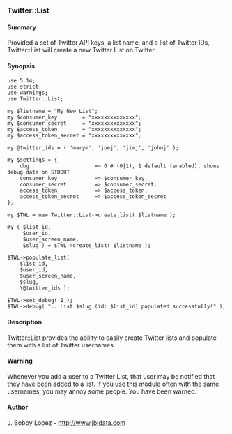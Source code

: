 ### Twitter::List

#### Summary

Provided a set of Twitter API keys, a list name, and a list of Twitter IDs, Twitter::List will create a new Twitter List on Twitter.

#### Synopsis

```
use 5.14;
use strict;
use warnings;
use Twitter::List;

my $listname = "My New List";
my $consumer_key        = "xxxxxxxxxxxxxx";
my $consumer_secret     = "xxxxxxxxxxxxxx";
my $access_token        = "xxxxxxxxxxxxxx";
my $access_token_secret = "xxxxxxxxxxxxxx";

my @twitter_ids = ( 'marym', 'joej', 'jimj', 'johnj' );

my $settings = {
	dbg                     => 0 # (0|1), 1 default (enabled), shows debug data on STDOUT
	consumer_key        	=> $consumer_key,
	consumer_secret     	=> $consumer_secret,
	access_token        	=> $access_token,
	access_token_secret 	=> $access_token_secret
};

my $TWL = new Twitter::List->create_list( $listname );

my ( $list_id,
     $user_id,
     $user_screen_name,
     $slug ) = $TWL->create_list( $listname );
     
$TWL->populate_list(
    $list_id,
    $user_id,
    $user_screen_name,
    $slug,
    \@twitter_ids );
    
$TWL->set_debug( 1 );
$TWL->debug( "...List $slug (id: $list_id) populated successfully!" );
```

#### Description

Twitter::List provides the ability to easily create Twitter lists and populate them with a list of Twitter usernames.

#### Warning

Whenever you add a user to a Twitter List, that user may be
notified that they have been added to a list.  If you use this module
often with the same usernames, you may annoy some people.  You have been warned.

#### Author
J. Bobby Lopez - http://www.jbldata.com
